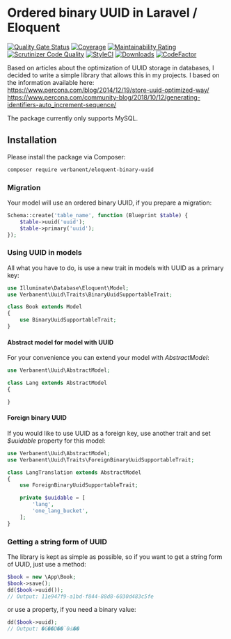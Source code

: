 # Ordered binary UUID in Laravel / Eloquent

[![Quality Gate Status](https://sonarcloud.io/api/project_badges/measure?project=verbanent_eloquent-binary-uuid&metric=alert_status)](https://sonarcloud.io/dashboard?id=verbanent_eloquent-binary-uuid)
[![Coverage](https://sonarcloud.io/api/project_badges/measure?project=verbanent_eloquent-binary-uuid&metric=coverage)](https://sonarcloud.io/dashboard?id=verbanent_eloquent-binary-uuid)
[![Maintainability Rating](https://sonarcloud.io/api/project_badges/measure?project=verbanent_eloquent-binary-uuid&metric=sqale_rating)](https://sonarcloud.io/dashboard?id=verbanent_eloquent-binary-uuid)
[![Scrutinizer Code Quality](https://scrutinizer-ci.com/g/verbanent/eloquent-binary-uuid/badges/quality-score.png?b=master)](https://scrutinizer-ci.com/g/verbanent/eloquent-binary-uuid/?branch=master)
[![StyleCI](https://github.styleci.io/repos/175095051/shield?branch=master)](https://github.styleci.io/repos/175095051)
[![Downloads](https://img.shields.io/packagist/dt/verbanent/eloquent-binary-uuid.svg)](https://packagist.org/packages/verbanent/eloquent-binary-uuid)
[![CodeFactor](https://www.codefactor.io/repository/github/verbanent/eloquent-binary-uuid/badge)](https://www.codefactor.io/repository/github/verbanent/eloquent-binary-uuid)

Based on articles about the optimization of UUID storage in databases, I decided to write a simple library that allows this in my projects. I based on the information available here:  
https://www.percona.com/blog/2014/12/19/store-uuid-optimized-way/  
https://www.percona.com/community-blog/2018/10/12/generating-identifiers-auto_increment-sequence/

The package currently only supports MySQL.

## Installation

Please install the package via Composer:

```bash
composer require verbanent/eloquent-binary-uuid
```

### Migration

Your model will use an ordered binary UUID, if you prepare a migration:

```php
Schema::create('table_name', function (Blueprint $table) {
    $table->uuid('uuid');
    $table->primary('uuid');
});
```

### Using UUID in models

All what you have to do, is use a new trait in models with UUID as a primary key:

```php
use Illuminate\Database\Eloquent\Model;
use Verbanent\Uuid\Traits\BinaryUuidSupportableTrait;

class Book extends Model
{
    use BinaryUuidSupportableTrait;
}
```

#### Abstract model for model with UUID

For your convenience you can extend your model with _AbstractModel_:

```php
use Verbanent\Uuid\AbstractModel;

class Lang extends AbstractModel
{

}
```

#### Foreign binary UUID

If you would like to use UUID as a foreign key, use another trait and set _$uuidable_ property for this model:

```php
use Verbanent\Uuid\AbstractModel;
use Verbanent\Uuid\Traits\ForeignBinaryUuidSupportableTrait;

class LangTranslation extends AbstractModel
{
    use ForeignBinaryUuidSupportableTrait;

    private $uuidable = [
        'lang',
        'one_lang_bucket',
    ];
}
```

### Getting a string form of UUID

The library is kept as simple as possible, so if you want to get a string form of UUID, just use a method:

```php
$book = new \App\Book;
$book->save();
dd($book->uuid());
// Output: 11e947f9-a1bd-f844-88d8-6030d483c5fe
```

or use a property, if you need a binary value:

```php
dd($book->uuid);
// Output: �G��D��`0ԃ��
```

